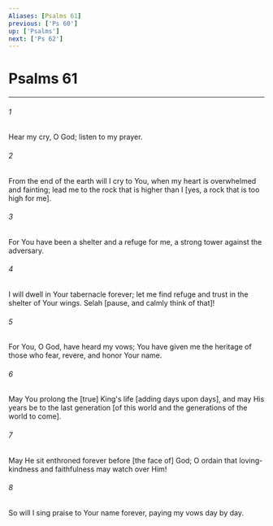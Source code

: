 ```yaml
---
Aliases: [Psalms 61]
previous: ['Ps 60']
up: ['Psalms']
next: ['Ps 62']
---
```

# Psalms 61

***














###### 1 






Hear my cry, O God; listen to my prayer. 













###### 2 






From the end of the earth will I cry to You, when my heart is overwhelmed and fainting; lead me to the rock that is higher than I [yes, a rock that is too high for me]. 













###### 3 






For You have been a shelter and a refuge for me, a strong tower against the adversary. 













###### 4 






I will dwell in Your tabernacle forever; let me find refuge and trust in the shelter of Your wings. Selah [pause, and calmly think of that]! 













###### 5 






For You, O God, have heard my vows; You have given me the heritage of those who fear, revere, and honor Your name. 













###### 6 






May You prolong the [true] King's life [adding days upon days], and may His years be to the last generation [of this world and the generations of the world to come]. 













###### 7 






May He sit enthroned forever before [the face of] God; O ordain that loving-kindness and faithfulness may watch over Him! 













###### 8 






So will I sing praise to Your name forever, paying my vows day by day.
